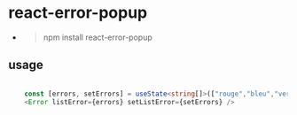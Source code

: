 # react-error-popup

- > npm install react-error-popup

## usage

```typescript
	
	const [errors, setErrors] = useState<string[]>(["rouge","bleu","vert","jaune"])
	<Error listError={errors} setListError={setErrors} />

```
